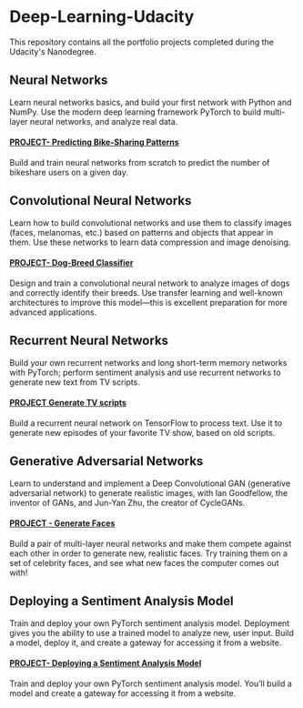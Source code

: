 # Deep-Learning-Udacity
This repository contains all the portfolio projects completed during the Udacity's Nanodegree.

## Neural Networks
Learn neural networks basics, and build your first network with Python and NumPy. Use the modern deep learning framework PyTorch to build multi-layer neural networks, and analyze real data.

#### [PROJECT- Predicting Bike-Sharing Patterns](https://github.com/Rizwanhcc/Deep-Learning-Udacity/tree/main/project-bikesharing)
Build and train neural networks from scratch to predict the number of bikeshare users on a given day.


## Convolutional Neural Networks
Learn how to build convolutional networks and use them to classify images (faces, melanomas, etc.) based on patterns and objects that appear in them. Use these networks to learn data compression and image denoising.

#### [PROJECT- Dog-Breed Classifier](https://github.com/Rizwanhcc/Machine-Learning-Engineer/tree/main/Dog_breed_classification)
Design and train a convolutional neural network to analyze images of dogs and correctly identify their breeds. Use transfer learning and well-known architectures to improve this model—this is excellent preparation for more advanced applications.


## Recurrent Neural Networks
Build your own recurrent networks and long short-term memory networks with PyTorch; perform sentiment analysis and use recurrent networks to generate new text from TV scripts.

#### [PROJECT Generate TV scripts](https://github.com/Rizwanhcc/Deep-Learning-Udacity/tree/main/Generate-TV-Scripts)
Build a recurrent neural network on TensorFlow to process text. Use it to generate new episodes of your favorite TV show, based on old scripts.


## Generative Adversarial Networks
Learn to understand and implement a Deep Convolutional GAN (generative adversarial network) to generate realistic images, with Ian Goodfellow, the inventor of GANs, and Jun-Yan Zhu, the creator of CycleGANs.

#### [PROJECT - Generate Faces]()
Build a pair of multi-layer neural networks and make them compete against each other in order to generate new, realistic faces. Try training them on a set of celebrity faces, and see what new faces the computer comes out with!

## Deploying a Sentiment Analysis Model
Train and deploy your own PyTorch sentiment analysis model. Deployment gives you the ability to use a trained model to analyze new, user input. Build a model, deploy it, and create a gateway for accessing it from a website.

#### [PROJECT- Deploying a Sentiment Analysis Model](https://github.com/Rizwanhcc/Machine-Learning-Engineer/tree/main/Movie-Review-RNN-XGBoost)
Train and deploy your own PyTorch sentiment analysis model. You’ll build a model and create a gateway for accessing it from a website.
